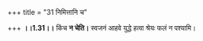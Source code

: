 +++
title = "31 निमित्तानि च"

+++
**।।1.31।।** किंच **न चेति।** स्वजनं आहवे युद्धे हत्वा श्रेयः फलं न
पश्यामि।  
  
